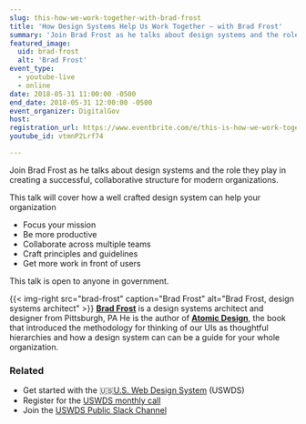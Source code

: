 ```yaml
---
slug: this-how-we-work-together-with-brad-frost
title: 'How Design Systems Help Us Work Together — with Brad Frost'
summary: 'Join Brad Frost as he talks about design systems and the role they play in creating a successful, collaborative structure for modern organizations&#46;'
featured_image:
  uid: brad-frost
  alt: 'Brad Frost'
event_type:
  - youtube-live
  - online
date: 2018-05-31 11:00:00 -0500
end_date: 2018-05-31 12:00:00 -0500
event_organizer: DigitalGov
host:
registration_url: https://www.eventbrite.com/e/this-is-how-we-work-together-with-brad-frost-registration-46125160597
youtube_id: vtmnP2Lrf74

---
```


Join Brad Frost as he talks about design systems and the role they play in creating a successful, collaborative structure for modern organizations.

This talk will cover how a well crafted design system can help your organization
- Focus your mission
- Be more productive
- Collaborate across multiple teams
- Craft principles and guidelines
- Get more work in front of users

This talk is open to anyone in government.

{{< img-right src="brad-frost" caption="Brad Frost" alt="Brad Frost, design systems architect" >}} [**Brad Frost**](http://bradfrost.com/) is a design systems architect and designer from Pittsburgh, PA He is the author of [**Atomic Design**](https://shop.bradfrost.com/), the book that introduced the methodology for thinking of our UIs as thoughtful hierarchies and how a design system can can be a guide for your whole organization.

### Related
- Get started with the :us:[U.S. Web Design System](https://designsystem.digital.gov/) (USWDS)
- Register for the [USWDS monthly call](https://digital.gov/event/2018/06/01/us-web-design-system-monthly-call/)
- Join the [USWDS Public Slack Channel](https://chat.18f.gov/)
